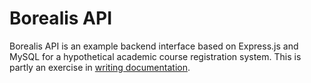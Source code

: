 Borealis API
=====

Borealis API is an example backend interface based on Express.js and MySQL for a hypothetical academic course registration system. This is partly an exercise in [writing documentation](https://github.com/gabrieljyoung/borealis-api/wiki#documentation).
